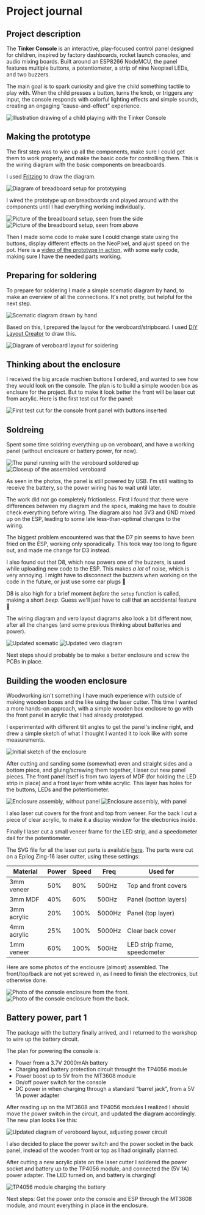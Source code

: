 # Project journal

## Project description

The **Tinker Console** is an interactive, play-focused control panel designed for children, inspired by factory dashboards, rocket launch consoles, and audio mixing boards. Built around an ESP8266 NodeMCU, the panel features multiple buttons, a potentiometer, a strip of nine Neopixel LEDs, and two buzzers.

The main goal is to spark curiosity and give the child something tactile to play with. When the child presses a button, turns the knob, or triggers any input, the console responds with colorful lighting effects and simple sounds, creating an engaging “cause-and-effect” experience.

![Illustration drawing of a child playing with the Tinker Console](/docs/pics/illustration.png)

## Making the prototype

The first step was to wire up all the components, make sure I could get them to work properly, and make the basic code for controlling them. This is the wiring diagram with the basic components on breadboards.

I used [Fritzing](https://fritzing.org/) to draw the diagram.

![Diagram of breadboard setup for prototyping](/docs/diagrams/breadboard.png)

I wired the prototype up on breadboards and played around with the components until I had everything working individually.

![Picture of the breadboard setup, seen from the side](/docs/pics/breadboard-side.jpg)
![Picture of the breadboard setup, seen from above](/docs/pics/breadboard-over.jpg)

Then I made some code to make sure I could change state using the buttons, display different effects on the NeoPixel, and ajust speed on the pot.
Here is a [video of the prototype in action](https://github.com/kvalle/tinker-console/raw/refs/heads/main/docs/pics/breadboard-prototype.m4v), with some early code, making sure I have the needed parts working.

## Preparing for soldering

To prepare for soldering I made a simple scematic diagram by hand, to make an overview of all the connections. It's not pretty, but helpful for the next step.

![Scematic diagram drawn by hand](/docs/diagrams/scematic-v1.png)

Based on this, I prepared the layout for the veroboard/stripboard. I used [DIY Layout Creator](https://github.com/bancika/diy-layout-creator) to draw this.

![Diagram of veroboard layout for soldering](/docs/diagrams/vero-v1.png)

## Thinking about the enclosure

I received the big arcade machien buttons I ordered, and wanted to see how they would look on the console. The plan is to build a simple wooden box as enclsure for the project. But to make it look better the front will be laser cut from acrylic. Here is the first test cut for the panel:

![First test cut for the console front panel with buttons inserted](/docs/pics/front-panel-prototype.jpg)

## Soldreing

Spent some time soldring everything up on veroboard, and have a working panel (without enclosure or battery power, for now).

![The panel running with the veroboard soldered up](/docs/pics/first-hookup-with-veroboard.jpg)
![Closeup of the assembled veroboard](/docs/pics/closeup-of-soldered-veroboard.jpg)

As seen in the photos, the panel is still powered by USB. I'm still waiting to receive the battery, so the power wiring has to wait until later.

The work did not go completely frictionless. First I found that there were differences between my diagram and the specs, making me have to double check everything before wiring. The diagram also had 3V3 and GND mixed up on the ESP, leading to some late less-than-optimal changes to the wiring.

The biggest problem encountered was that the D7 pin seems to have been fried on the ESP, working only sporadically. This took way too long to figure out, and made me change for D3 instead.

I also found out that D8, which now powers one of the buzzers, is used while uploading new code to the ESP. This makes _a lot_ of noise, which is very annoying. I might have to disconnect the buzzers when working on the code in the future, or just use some ear plugs 🙉

D8 is also high for a brief moment _before_ the `setup` function is called, making a short _beep_. Guess we'll just have to call that an accidental feature 🤷

The wiring diagram and vero layout diagrams also look a bit different now, after all the changes (and some previous thinking about batteries and power).

![Updated scematic](/docs/diagrams/scematic-v2.png)
![Updated vero diagram](/docs/diagrams/vero-v2.png)

Next steps should probably be to make a better enclosure and screw the PCBs in place.

## Building the wooden enclosure

Woodworking isn't something I have much experience with outside of making wooden boxes and the like using the laser cutter. This time I wanted a more hands-on approach, with a simple wooden box enclosre to go with the front panel in acrylic that I had already prototyped.

I experimented with different tilt angles to get the panel's incline right, and drew a simple sketch of what I thought I wanted it to look like with some measurements.

![Initial sketch of the enclosure](/docs/pics/enclosure-sketch.png)

After cutting and sanding some (somewhat) even and straight sides and a bottom piece, and gluing/screwing them together, I laser cut new panel pieces. The front panel itself is from two layers of MDF (for holding the LED strip in place) and a front layer from white acrylic. This layer has holes for the buttons, LEDs and the potentiometer.

![Enclosure assembly, without panel](/docs/pics/enclosure-box-1.jpg)
![Enclosure assembly, with panel](/docs/pics/enclosure-box-2.jpg)

I also laser cut covers for the front and top from veneer. For the back I cut a piece of clear acrylic, to make it a display window for the electronics inside.

Finally I laser cut a small veneer frame for the LED strip, and a speedometer dail for the potentiometer.

The SVG file for all the laser cut parts is available [here](/docs/lasercutter/enclosure.svg). The parts were cut on a Epilog Zing-16 laser cutter, using these settings:

| Material    | Power | Speed | Freq   | Used for                     |
| ----------- | ----- | ----- | ------ | ---------------------------- |
| 3mm veneer  | 50%   | 80%   | 500Hz  | Top and front covers         |
| 3mm MDF     | 40%   | 60%   | 500Hz  | Panel (botton layers)        |
| 3mm acrylic | 20%   | 100%  | 5000Hz | Panel (top layer)            |
| 4mm acrylic | 25%   | 100%  | 5000Hz | Clear back cover             |
| 1mm veneer  | 60%   | 100%  | 500Hz  | LED strip frame, speedometer |

Here are some photos of the enclousre (almost) assembled. The front/top/back are not yet screwed in, as I need to finish the electronics, but otherwise done.

![Photo of the console enclosure from the front.](/docs/pics/enclosure-assembled-front.jpg)
![Photo of the console enclosure from the back.](/docs/pics/enclosure-assembled-back.jpg)

## Battery power, part 1

The package with the battery finally arrived, and I returned to the workshop to wire up the battery circuit.

The plan for powering the console is:

- Power from a 3.7V 2000mAh battery
- Charging and battery protection circuit throught the TP4056 module
- Power boost up to 5V from the MT3608 module
- On/off power switch for the console
- DC power in when charging through a standard “barrel jack”, from a 5V 1A power adapter

After reading up on the MT3608 and TP4056 modules I realized I should move the power switch in the circuit, and updated the diagram accordingly. The new plan looks like this:

![Updated diagram of veroboard layout, adjusting power circuit](/docs/diagrams/vero-v3.png)

I also decided to place the power switch and the power socket in the back panel, instead of the wooden front or top as I had originally planned.

After cutting a new acrylic plate on the laser cutter I soldered the power socket and battery up to the TP4056 module, and connected the (5V 1A) power adapter. The LED turned on, and battery is charging!

![TP4056 module charging the battery](/docs/pics/tp4056-charging-battery.jpg)

Next steps: Get the power onto the console and ESP through the MT3608 module, and mount everything in place in the enclosure.
